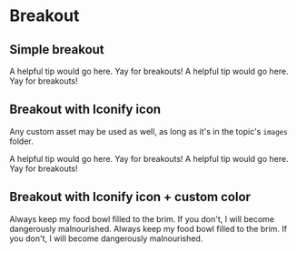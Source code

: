 # Breakout

## Simple breakout

<tabs>
<tab title='Result in browser'>
<breakout title=Tip>
A helpful tip would go here. Yay for breakouts!
</breakout>
</tab>
<tab title='Markup in .md file'>
<code-block language='xml'>
<breakout title=Tip>
A helpful tip would go here. Yay for breakouts!
</breakout>
</code-block>
</tab>
</tabs>

## Breakout with Iconify icon

Any custom asset may be used as well, as long as it's in the topic's `images` folder.

<tabs>
<tab title='Result in browser'>
<breakout icon=mdi:lightbulb-on-10 title=Tip>
A helpful tip would go here. Yay for breakouts!
</breakout>
</tab>
<tab title='Markup in .md file'>
<code-block language='xml'>
<breakout icon=mdi:lightbulb-on-10 title=Tip>
A helpful tip would go here. Yay for breakouts!
</breakout>
</code-block>
</tab>
</tabs>

## Breakout with Iconify icon + custom color

<tabs>
<tab title='Result in browser'>
<breakout icon=noto-v1:cat title='Advice from a cat' color=#f7932a>
Always keep my food bowl filled to the brim. If you don't, I will become dangerously malnourished.
</breakout>
</tab>
<tab title='Markup in .md file'>
<code-block language='xml'>
<breakout icon=noto-v1:cat title='Advice from a cat' color=#f7932a>
Always keep my food bowl filled to the brim. If you don't, I will become dangerously malnourished.
</breakout>
</code-block>
</tab>
</tabs>
